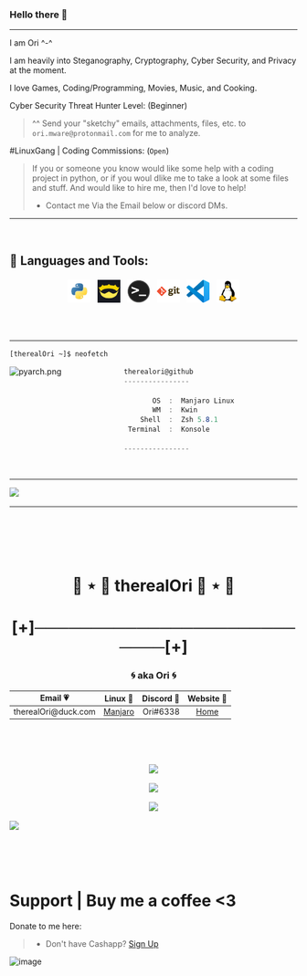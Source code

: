 ### Hello there 👋
__ __

I am Ori ^-^


I am heavily into Steganography, Cryptography, Cyber Security, and Privacy at the moment.

I love Games, Coding/Programming, Movies, Music, and Cooking.

Cyber Security Threat Hunter Level: (Beginner)
> ^^ Send your "sketchy" emails, attachments, files, etc. to `ori.mware@protonmail.com` for me to analyze.

#LinuxGang | Coding Commissions: (`Open`)

> If you or someone you know would like some help with a coding project in python, or if you woul dlike me to take a look at some files and stuff. And would like to hire me, then I'd love to help!
> - Contact me Via the Email below or discord DMs.
__ __

<br />

## 🧰 Languages and Tools:
<p align="center">
	<img src="https://raw.githubusercontent.com/github/explore/80688e429a7d4ef2fca1e82350fe8e3517d3494d/topics/python/python.png" alt="Python" height="40" style="vertical-align:top; margin:4px">
	<img src="https://raw.githubusercontent.com/github/explore/80688e429a7d4ef2fca1e82350fe8e3517d3494d/topics/nim/nim.png" alt="Nim" height="40" style="vertical-align:top; margin:4px">
	<img src="https://raw.githubusercontent.com/github/explore/80688e429a7d4ef2fca1e82350fe8e3517d3494d/topics/terminal/terminal.png" alt="Shell/Bash" height="40" style="vertical-align:top; margin:4px">
	<img src="https://raw.githubusercontent.com/github/explore/80688e429a7d4ef2fca1e82350fe8e3517d3494d/topics/git/git.png" alt="Git" height="40" style="vertical-align:top; margin:4px">
	<img src="https://raw.githubusercontent.com/github/explore/80688e429a7d4ef2fca1e82350fe8e3517d3494d/topics/visual-studio-code/visual-studio-code.png" alt="VS Code" height="40" style="vertical-align:top; margin:4px">
	<img src="https://raw.githubusercontent.com/github/explore/80688e429a7d4ef2fca1e82350fe8e3517d3494d/topics/linux/linux.png" alt="Linux" height="40" style="vertical-align:top; margin:4px">
</p>

<br />
<br />

__ __

```bash
[therealOri ~]$ neofetch
```

<img align="left" src="https://user-images.githubusercontent.com/45724082/133650932-ef134e6f-3bbe-4dd9-92d6-098a14cba5d3.png" alt="pyarch.png" width="200" /> 

```csharp
therealori@github
----------------

       OS  :  Manjaro Linux
       WM  :  Kwin
    Shell  :  Zsh 5.8.1
 Terminal  :  Konsole

----------------
```

<br />

---

![](https://komarev.com/ghpvc/?username=therealOri&color=blueviolet&style-plastic)

__ __

<br />
<br />
<br />
<br />


<h1 align="center">🦊 ⋆ 🎀 therealOri 🎀 ⋆ 🦊</h1>
<h1 align="center">[+]───────────────────────────[+]</h1>
<h3 align="center">🌀 aka Ori 🌀</h3>
<p align="center">
	<table align="center">
	    <thead>
	        <tr>
	            <th align="center">Email 💗</th>
	            <th align="center">Linux 💙</th>
	            <th align="center">Discord 💜</th>
		    <th align="center">Website 💚</th>
	        </tr>
	    </thead>
	    <tbody>
	        <tr>
	            <td align="left">therealOri@duck.com</td>
	            <td align="center"><a href="https://manjaro.org/get-manjaro/" target="_blank">Manjaro</a></td></td>
	            <td align="right">Ori#6338</td>
		    <td align="center"><a href="https://therealori.tk" target="_blank">Home</a></td></td>
	        </tr>
	    </tbody>
	</table align="center">
</p>

<br />
<br />
<br />

<div align="center">

![](https://github-readme-streak-stats.herokuapp.com/?user=therealOri&count_private=false&show_icons=true&theme=radical&hide_border=true&hide_title=true)
	
![](https://github-readme-stats.vercel.app/api?username=therealOri&theme=radical&hide_border=true)

![](https://github-readme-stats.vercel.app/api/top-langs/?username=therealOri&exclude_repo=Aang&layout=compacthide_border=true&theme=radical&hide_border=true)

</div>

![](https://hit.yhype.me/github/profile?user_id=45724082)


<br />
<br />
<br />


# Support  |  Buy me a coffee <3
Donate to me here:
> - Don't have Cashapp? [Sign Up](https://cash.app/app/TKWGCRT)

![image](https://user-images.githubusercontent.com/45724082/158000721-33c00c3e-68bb-4ee3-a2ae-aefa549cfb33.png)

